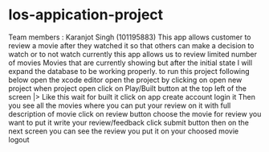 # Ios-appication-project
Team members : Karanjot Singh (101195883)
This app allows customer to review a movie after they watched it so that others can make a decision to watch or to not watch currently this app allows us to review limited number of movies 
Movies that are currently showing but after the initial state I will expand the database to be working properly.
to run this project following below
open the xcode editor
open the project by clicking on open new project
when project open click on Play/Built button at the top  left of the screen |> Like this 
wait for built it
click on app 
create account 
login it 
Then you see all the movies where you can put your review on it with full description of movie
click on review button 
choose the movie for review you want to put it
write your review/feedback
click submit button 
then on the next screen you can see the review you put it on your choosed movie
logout
